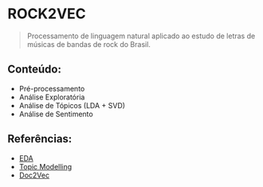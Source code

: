 # ROCK2VEC

> Processamento de linguagem natural aplicado ao estudo de letras de músicas de bandas de rock do Brasil.

## Conteúdo:

* Pré-processamento
* Análise Exploratória
* Análise de Tópicos (LDA + SVD)
* Análise de Sentimento

## Referências:

* [EDA](https://www.youtube.com/watch?v=HVBk2Ge_Q98&t=4580s)
* [Topic Modelling](https://www.machinelearningplus.com/nlp/topic-modeling-gensim-python/#8tokenizewordsandcleanuptextusingsimple_preprocess)
* [Doc2Vec](https://radimrehurek.com/gensim/models/doc2vec.html)
